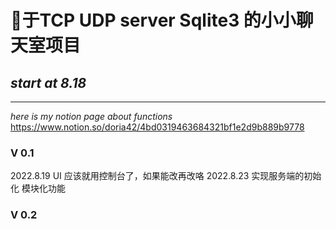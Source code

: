 # 🐔于TCP UDP server Sqlite3 的小小聊天室项目
## ***start at 8.18***
---
*here is my notion page about functions*
https://www.notion.so/doria42/4bd0319463684321bf1e2d9b889b9778
### V 0.1
2022.8.19 UI    应该就用控制台了，如果能改再改咯
2022.8.23       实现服务端的初始化
                模块化功能
### V 0.2


